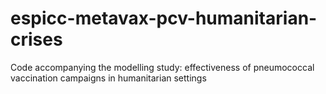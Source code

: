 # espicc-metavax-pcv-humanitarian-crises
Code accompanying the modelling study: effectiveness of pneumococcal vaccination campaigns in humanitarian settings
